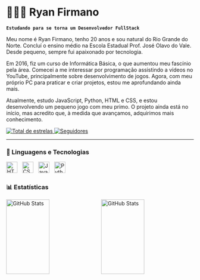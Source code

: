 # 👩🏻‍💻 Ryan Firmano

**`Estudando para se torna um Desenvolvedor FullStack`**

Meu nome é Ryan Firmano, tenho 20 anos e sou natural do Rio Grande do Norte. Concluí o ensino médio na Escola Estadual Prof. José Olavo do Vale. Desde pequeno, sempre fui apaixonado por tecnologia.

Em 2016, fiz um curso de Informática Básica, o que aumentou meu fascínio pela área. Comecei a me interessar por programação assistindo a vídeos no YouTube, principalmente sobre desenvolvimento de jogos. Agora, com meu próprio PC para praticar e criar projetos, estou me aprofundando ainda mais.

Atualmente, estudo JavaScript, Python, HTML e CSS, e estou desenvolvendo um pequeno jogo com meu primo. O projeto ainda está no início, mas acredito que, à medida que avançamos, adquirimos mais conhecimento.

<p align="left">
      <a href="https://github.com/Larissakich?tab=repositories&sort=stargazers">
        <img 
            alt="Total de estrelas" 
            title="Total de estrelas GitHub" 
            src="https://custom-icon-badges.demolab.com/github/stars/Ryanf202?color=55960c&style=for-the-badge&labelColor=488207&logo=star&label=estrelas"
        />
    </a>
    <a href="https://github.com/Ryanf202?tab=followers">
        <img 
            alt="Seguidores" 
            title="Me siga no GitHub" 
            src="https://custom-icon-badges.demolab.com/github/followers/Ryanf202?color=236ad3&labelColor=1155ba&style=for-the-badge&logo=github&label=Seguidores&logoColor=white"
        />
    </a>
</p>

---

### 🤖 Linguagens e Tecnologias

<img 
    align="left" 
    alt="HTML"
    title="HTML" 
    width="30px" 
    style="padding-right: 10px;" 
    src="https://cdn.jsdelivr.net/gh/devicons/devicon@latest/icons/html5/html5-original.svg" 
/>
<img 
    align="left" 
    alt="CSS" 
    title="CSS"
    width="30px" 
    style="padding-right: 10px;" 
    src="https://cdn.jsdelivr.net/gh/devicons/devicon@latest/icons/css3/css3-original.svg" 
/>
<img 
    align="left" 
    alt="JavaScript" 
    title="JavaScript"
    width="30px" 
    style="padding-right: 10px;" 
    src="https://cdn.jsdelivr.net/gh/devicons/devicon@latest/icons/javascript/javascript-original.svg" 
/>

<img 
    align="left" 
    alt="Python" 
    title="Python"
    width="30px" 
    style="padding-right: 10px;" 
    src="https://cdn.jsdelivr.net/gh/devicons/devicon@latest/icons/python/python-original.svg" 
/>

<br/>
<br/>

### 📊 Estatísticas

<p>
  <img 
    align="left" 
    alt="GitHub Stats" 
    height="200" 
    style="padding-right: 10px;" 
    src="https://github-readme-stats.vercel.app/api?username=Ryanf202&show_icons=true&theme=tokyonight&include_all_commits=true&locale=pt-br"
    img width="48%" src="link" 
  />

<img 
      align="left" 
      alt="GitHub Stats" 
      height="200" 
      src="https://github-readme-stats.vercel.app/api/top-langs/?username=Ryanf202&theme=tokyonight&layout=compact&custom_title=Tecnologias&langs_count=9"
      img width="48%" src="link" 
  />

</p>
